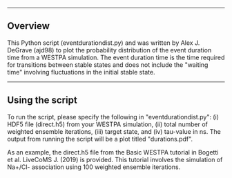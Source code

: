 --------
Overview
--------

This Python script (eventdurationdist.py) and was written by Alex J. DeGrave (ajd98) to plot the probability distribution 
of the event duration time from a WESTPA simulation. The event duration time is the time required for transitions 
between stable states and does not include the "waiting time" involving fluctuations in the initial stable state. 

----------------
Using the script
----------------

To run the script, please specify the following in "eventdurationdist.py": (i) HDF5 file (direct.h5) from 
your WESTPA simulation, (ii) total number of weighted ensemble iterations, (iii) target state, and (iv) tau-value in ns. 
The output from running the script will be a plot titled "durations.pdf". 

As an example, the direct.h5 file from the Basic WESTPA tutorial in 
Bogetti et al. LiveCoMS J. (2019) is provided. This tutorial involves the simulation of 
Na+/Cl- association using 100 weighted ensemble iterations. 

